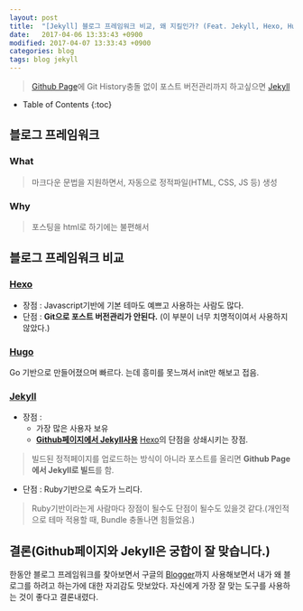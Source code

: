 ```yaml
---
layout: post
title:  "[Jekyll] 블로그 프레임워크 비교, 왜 지킬인가? (Feat. Jekyll, Hexo, Hugo)"
date:   2017-04-06 13:33:43 +0900
modified: 2017-04-07 13:33:43 +0900
categories: blog
tags: blog jekyll
---
```


>[Github Page](https://pages.github.com)에 Git History충돌 없이 포스트 버전관리까지 하고싶으면 [Jekyll](https://jekyllrb-ko.github.io)

* Table of Contents
{:toc}

## 블로그 프레임워크

### What

>마크다운 문법을 지원하면서, 자동으로 정적파일(HTML, CSS, JS 등) 생성

### Why

>포스팅을 html로 하기에는 불편해서


## 블로그 프레임워크 비교

### [Hexo](http://hexo.io)

* 장점 : Javascript기반에 기본 테마도 예쁘고 사용하는 사람도 많다.
* 단점 : **Git으로 포스트 버전관리가 안된다.** (이 부분이 너무 치명적이여서 사용하지 않았다.)

### [Hugo](https://gohugo.io)

Go 기반으로 만들어졌으며 빠르다. 는데 흥미를 못느껴서 init만 해보고 접음.

### [Jekyll](https://jekyllrb-ko.github.io)

* 장점 :
    * 가장 많은 사용자 보유
    * **[Github페이지에서 Jekyll사용](https://help.github.com/articles/using-jekyll-as-a-static-site-generator-with-github-pages/)** [Hexo](#1-hexo)의 단점을 상쇄시키는 장점.
>빌드된 정적페이지를 업로드하는 방식이 아니라 포스트를 올리면 **Github Page에서 Jekyll로 빌드**를 함.
* 단점 : Ruby기반으로 속도가 느리다.
>Ruby기반이라는게 사람마다 장점이 될수도 단점이 될수도 있을것 같다.(개인적으로 테마 적용할 때, Bundle 충돌나면 힘들었음.)

## 결론(Github페이지와 Jekyll은 궁합이 잘 맞습니다.)

한동안 블로그 프레임워크를 찾아보면서 구글의 [Blogger](https://www.blogger.com/)까지  사용해보면서 내가 왜 블로그를 하려고 하는가에 대한 자괴감도 맛보았다. 자신에게 가장 잘 맞는 도구를 사용하는 것이 좋다고 결론내렸다.
